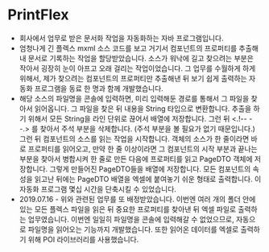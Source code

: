# PrintFlex
- 회사에서 업무로 받은 문서화 작업을 자동화하는 자바 프로그램입니다. 
- 엄청나게 긴 플렉스 mxml 소스 코드를 보고 거기서 컴포넌트의 프로퍼티를 추출해내 문서로 기록하는 작업을 할당받았습니다. 소스가 워낙에 길고 찾으려는 부분은 작아서 굉장히 눈이 아프고 오래 걸리는 작업이었습니다. 그 업무를 수월하게 하게 위해서, 제가 찾으려는 컴포넌트의 프로퍼티만 추출해낸 뒤 보기 쉽게 출력하는 자동화 프로그램을 동료 한 명과 함께 개발했습니다. 
- 해당 소스의 파일명을 콘솔에 입력하면, 미리 입력해둔 경로를 통해서 그 파일을 찾아서 읽어옵니다. 그 파일을 찾은 뒤 내용을 String 타입으로 변환합니다. 추출을 하기 위해서 모든 String을 라인 단위로 끊어서 배열에 저장합니다. 그런 뒤 <.!-- --.> 를 찾아서 주석 부분을 삭제합니다. (주석 부분을 볼 필요가 없기 때문입니다.) 그런 뒤 컴포넌트의 소스를 읽는 작업을 시작합니다. 객체의 소스가 한 줄이라면 바로 프로퍼티를 읽어오고, 만약 한 줄 이상이라면 그 컴포넌트의 시작 부분과 끝나는 부분을 찾아서 병합시켜 한 줄로 만든 다음에 프로퍼티를 읽고 PageDTO 객체에 저장합니다. 그렇게 만들어진 PageDTO들을 배열에 저장합니다. 모든 컴포넌트의 속성을 읽고난 뒤에는 PageDTO 배열을 엑셀에 붙여놓기 쉬운 형태로 출력합니다.
이 자동화 프로그램  몇십 시간을 단축시킬 수 있었습니다.
- 2019.07.16 - 위와 관련된 업무를 또 배정받았습니다. 이번엔 여러 개의 폴더 안에 있는 모든 플렉스 파일을 읽은 뒤 중요한 프로퍼티를 찾아낸 뒤 엑셀 파일로 출력하는 업무였습니다. 이번엔 일일히 파일명을 콘솔에 입력해갈 수 없었으므로, 자동으로 파일명을 읽어오는 기능까지 개발했습니다. 또한 읽어온 데이터를 엑셀로 출력하기 위해 POI 라이브러리를 사용했습니다.
